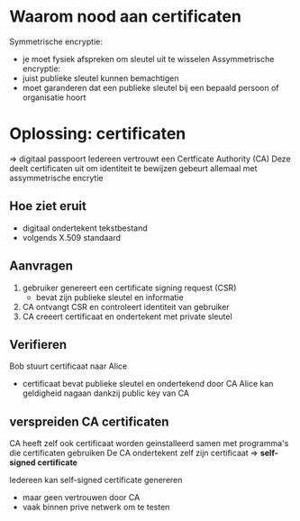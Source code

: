 # Waarom nood aan certificaten
Symmetrische encryptie:
- je moet fysiek afspreken om sleutel uit te wisselen
Assymmetrische encryptie:
- juist publieke sleutel kunnen bemachtigen
- moet garanderen dat een publieke sleutel bij een bepaald persoon of organisatie hoort

# Oplossing: certificaten
=> digitaal passpoort
Iedereen vertrouwt een Certficate Authority (CA)
Deze deelt certificaten uit om identiteit te bewijzen
gebeurt allemaal met assymmetrische encrytie

## Hoe ziet eruit
- digitaal ondertekent tekstbestand
- volgends X.509 standaard

## Aanvragen
1. gebruiker genereert een certificate signing request (CSR)
    - bevat zijn publieke sleutel en informatie
2. CA ontvangt CSR en controleert identiteit van gebruiker 
3. CA creeert certificaat en ondertekent met private sleutel

## Verifieren
Bob stuurt certificaat naar Alice
- certificaat bevat publieke sleutel en ondertekend door CA
Alice kan geldigheid nagaan dankzij public key van CA

## verspreiden CA certificaten
CA heeft zelf ook certificaat
worden geinstalleerd samen met programma's die certificaten gebruiken
De CA ondertekent zelf zijn certificaat => __self-signed certificate__

Iedereen kan self-signed certificate genereren 
 - maar geen vertrouwen door CA
 - vaak binnen prive netwerk om te testen


